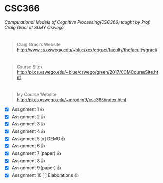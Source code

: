 # CSC366
###### Computational Models of Cognitive Processing(CSC366) taught by Prof. Craig Graci at SUNY Oswego.
# 
> Craig Graci's Website
http://www.cs.oswego.edu/~blue/xex/cogsci/faculty/thefaculty/graci/
#
> Course Sites
http://pi.cs.oswego.edu/~blue/oswego/green/2017/CCMCourseSite.html
#
> My Course Website
http://pi.cs.oswego.edu/~mrodrig9/csc366/index.html

- [x] Assignment 1          :+1:
- [x] Assignment 2          :+1:
- [x] Assignment 3          :+1:
- [x] Assignment 4          :+1:     
- [x] Assignment 5 [x] DEMO :+1:
- [X] Assignment 6          :+1:
- [x] Assignment 7 (paper)  :+1:
- [X] Assignment 8          :+1:
- [X] Assignment 9 (paper)  :+1:
- [X] Assignment 10 [ ] Elaborations  :+1:
#
